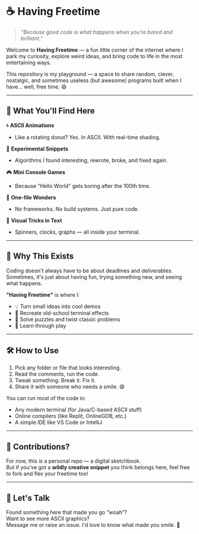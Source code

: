 # ☕ Having Freetime

> _“Because good code is what happens when you’re bored and brilliant.”_

Welcome to **Having Freetime** — a fun little corner of the internet where I park my curiosity, explore weird ideas, and bring code to life in the most entertaining ways.

This repository is my playground — a space to share random, clever, nostalgic, and sometimes useless (but awesome) programs built when I have... well, free time. 😄

---

## 🚀 What You'll Find Here

🌀 **ASCII Animations**  
- Like a rotating donut? Yes. In ASCII. With real-time shading.

🧪 **Experimental Snippets**  
- Algorithms I found interesting, rewrote, broke, and fixed again.

🎮 **Mini Console Games**  
- Because "Hello World" gets boring after the 100th time.

🔧 **One-file Wonders**  
- No frameworks. No build systems. Just pure code.

🎨 **Visual Tricks in Text**  
- Spinners, clocks, graphs — all inside your terminal.

---

## 🎯 Why This Exists

Coding doesn't always have to be about deadlines and deliverables.  
Sometimes, it's just about having fun, trying something new, and seeing what happens.

**"Having Freetime"** is where I:
- 💡 Turn small ideas into cool demos  
- 📜 Recreate old-school terminal effects  
- 🧩 Solve puzzles and twist classic problems  
- 🧠 Learn through play

---

## 🛠️ How to Use

1. Pick any folder or file that looks interesting.
2. Read the comments, run the code.
3. Tweak something. Break it. Fix it.  
4. Share it with someone who needs a smile. 😄

You can run most of the code in:
- Any modern terminal (for Java/C-based ASCII stuff)
- Online compilers (like Replit, OnlineGDB, etc.)
- A simple IDE like VS Code or IntelliJ

---

## 🤹 Contributions?

For now, this is a personal repo — a digital sketchbook.  
But if you’ve got a **wildly creative snippet** you think belongs here, feel free to fork and flex your freetime too!

---

## 💬 Let's Talk

Found something here that made you go “woah”?  
Want to see more ASCII graphics?  
Message me or raise an issue. I'd love to know what made you smile. 🙂
